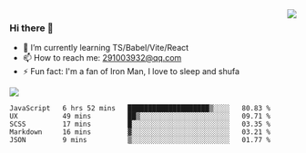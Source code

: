 <img align='right' src='https://github-readme-stats.vercel.app/api?username=niaogege&show_icons=true&theme=radical'/>

### Hi there 👋

- 🌱 I’m currently learning TS/Babel/Vite/React
- 📫 How to reach me: 291003932@qq.com
- ⚡ Fun fact:  I'm a fan of Iron Man, I love to sleep and shufa

![](https://github-readme-stats.vercel.app/api/top-langs/?username=niaogege&layout=compact)

<!--START_SECTION:waka-->
```text
JavaScript   6 hrs 52 mins   ████████████████████▒░░░░   80.83 % 
UX           49 mins         ██▒░░░░░░░░░░░░░░░░░░░░░░   09.71 % 
SCSS         17 mins         █░░░░░░░░░░░░░░░░░░░░░░░░   03.35 % 
Markdown     16 mins         ▓░░░░░░░░░░░░░░░░░░░░░░░░   03.21 % 
JSON         9 mins          ▒░░░░░░░░░░░░░░░░░░░░░░░░   01.77 % 
```
<!--END_SECTION:waka-->
